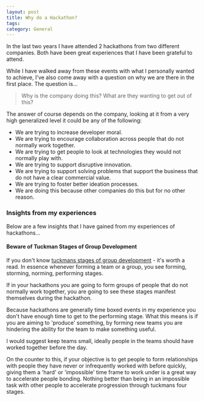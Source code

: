 ```yaml
---
layout: post
title: Why do a Hackathon?
tags: 
category: General
---
```

In the last two years I have attended 2 hackathons from two different companies. Both have been great experiences that I have been grateful to attend. 

While I have walked away from these events with what I personally wanted to achieve, I've also come away with a question on why we are there in the first place. The question is...   

> Why is the company doing this? What are they wanting to get out of this?

The answer of course depends on the company, looking at it from a very high generalized level it could be any of the following:  

- We are trying to increase developer moral.  
- We are trying to encourage collaboration across people that do not normally work together.  
- We are trying to get people to look at technologies they would not normally play with.  
- We are trying to support disruptive innovation.  
- We are trying to support solving problems that support the business that do not have a clear commercial value.  
- We are trying to foster better ideation processes.   
- We are doing this because other companies do this but for no other reason.  

### Insights from my experiences  

Below are a few insights that I have gained from my experiences of hackathons...  

#### Beware of Tuckman Stages of Group Development

If you don't know [tuckmans stages of group development](http://blog.markpearl.co.za/Tuckmans-Model) - it's worth a read. In essence whenever forming a team or a group, you see forming, storming, norming, performing stages.  

If in your hackathons you are going to form groups of people that do not normally work together, you are going to see these stages manifest themselves during the hackathon.

Because hackathons are generally time boxed events in my experience you don't have enough time to get to the performing stage. What this means is if you are aiming to 'produce' something, by forming new teams you are hindering the ability for the team to make something useful.

I would suggest keep teams small, ideally people in the teams should have worked together before the day.

On the counter to this, if your objective is to get people to form relationships with people they have never or infrequently worked with before quickly, giving them a 'hard' or 'impossible' time frame to work under is a great way to accelerate people bonding. Nothing better than being in an impossible task with other people to accelerate progression through tuckmans four stages.  

